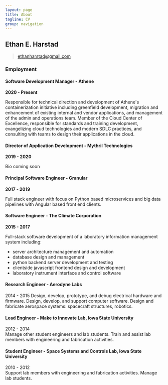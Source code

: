 ```yaml
---
layout: page
title: About
tagline: CV
group: navigation
---
```


## Ethan E. Harstad
> ethanharstad@gmail.com  

### Employment

#### Software Development Manager - Athene

**2020 - Present**

Responsible for technical direction and development of Athene's containerization initiative including greenfield development, migration and enhancement of existing internal and vendor applications, and management of the admin and operations team.
Member of the Cloud Center of Excellence, responsible for standards and training development, evangelizing cloud technologies and modern SDLC practices, and consulting with teams to design their applications in the cloud.

#### Director of Application Development - Mythril Technologies

**2019 - 2020**

Bio coming soon

#### Principal Software Engineer - Granular

**2017 - 2019**

Full stack engineer with focus on Python based microservices and big data pipelines with Angular based front end clients.

#### Software Engineer - The Climate Corporation

**2015 - 2017**

Full-stack software development of a laboratory information management system including:
- server architecture management and automation
- database design and management
- python backend server development and testing
- clientside javascript frontend design and development
- laboratory instrument interface and control software

#### Research Engineer - Aerodyne Labs
2014 - 2015
Design, develop, prototype, and debug electrical hardware and firmware. Design, develop, and support computer software. Design and fabricate aerospace systems: spacecraft structures, robotics.

#### Lead Engineer - Make to Innovate Lab, Iowa State University
2012 - 2014  
Manage other student engineers and lab students. Train and assist lab members with engineering and fabrication activities.

#### Student Engineer - Space Systems and Controls Lab, Iowa State University
2010 - 2012  
Support lab members with engineering and fabrication activities. Manage lab students.
